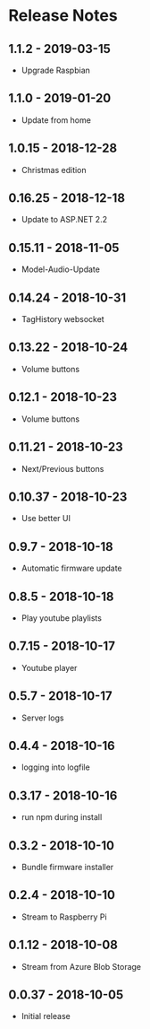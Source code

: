 # Release Notes

## 1.1.2 - 2019-03-15
* Upgrade Raspbian

## 1.1.0 - 2019-01-20
* Update from home

## 1.0.15 - 2018-12-28
* Christmas edition

## 0.16.25 - 2018-12-18
* Update to ASP.NET 2.2

## 0.15.11 - 2018-11-05
* Model-Audio-Update

## 0.14.24 - 2018-10-31
* TagHistory websocket

## 0.13.22 - 2018-10-24
* Volume buttons

## 0.12.1 - 2018-10-23
* Volume buttons

## 0.11.21 - 2018-10-23
* Next/Previous buttons

## 0.10.37 - 2018-10-23
* Use better UI

## 0.9.7 - 2018-10-18
* Automatic firmware update

## 0.8.5 - 2018-10-18
* Play youtube playlists

## 0.7.15 - 2018-10-17
* Youtube player

## 0.5.7 - 2018-10-17
* Server logs

## 0.4.4 - 2018-10-16
* logging into logfile

## 0.3.17 - 2018-10-16
* run npm during install

## 0.3.2 - 2018-10-10
* Bundle firmware installer

## 0.2.4 - 2018-10-10
* Stream to Raspberry Pi

## 0.1.12 - 2018-10-08
* Stream from Azure Blob Storage

## 0.0.37 - 2018-10-05
* Initial release